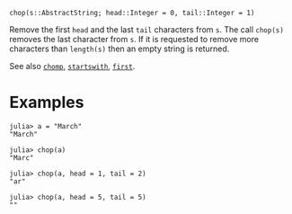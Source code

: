 ```
chop(s::AbstractString; head::Integer = 0, tail::Integer = 1)
```

Remove the first `head` and the last `tail` characters from `s`. The call `chop(s)` removes the last character from `s`. If it is requested to remove more characters than `length(s)` then an empty string is returned.

See also [`chomp`](@ref), [`startswith`](@ref), [`first`](@ref).

# Examples

```jldoctest
julia> a = "March"
"March"

julia> chop(a)
"Marc"

julia> chop(a, head = 1, tail = 2)
"ar"

julia> chop(a, head = 5, tail = 5)
""
```
